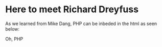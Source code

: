 <h1>Here to meet Richard Dreyfuss</h1>
<p>As we learned from Mike Dang, PHP can be inbeded in the html as seen below:</p>

<p> Oh, PHP</p>




